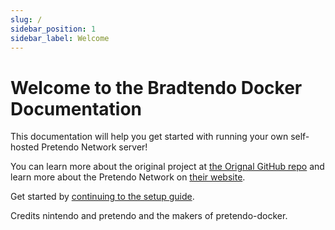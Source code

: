 ```yaml
---
slug: /
sidebar_position: 1
sidebar_label: Welcome
---
```


# Welcome to the Bradtendo Docker Documentation

This documentation will help you get started with running your own self-hosted Pretendo Network server!

You can learn more about the original project at [the Orignal GitHub repo](https://github.com/MatthewL246/pretendo-docker) and learn
more about the Pretendo Network on [their website](https://pretendo.network/).

Get started by [continuing to the setup guide](./setup/requirements.md).

Credits nintendo and pretendo and the makers of pretendo-docker.
